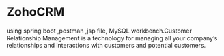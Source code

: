 # ZohoCRM
using spring boot ,postman ,jsp file, MySQL workbench.Customer Relationship Management is a technology for managing all your company’s relationships and interactions with customers and potential customers.
